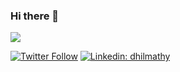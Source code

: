 ### Hi there 👋

<img src="https://github-readme-stats.vercel.app/api?username=dhilmathy&&show_icons=true&theme=radical&bg_color=30,0d0d0d,191919&title_color=fff&text_color=fff&icon_color=79ff97">
<!--
<img src="https://github-readme-stats.vercel.app/api/top-langs/?username=dhilmathy&&show_icons=true&theme=radical&bg_color=30,0d0d0d,191919&title_color=fff&text_color=fff&icon_color=79ff97">
-->

[![Twitter Follow](https://img.shields.io/twitter/follow/dhilmathy?label=Follow)](https://twitter.com/dhilmathy)
[![Linkedin: dhilmathy](https://img.shields.io/badge/-Mathivanan%20Palanisamy-blue?style=flat-square&logo=Linkedin&logoColor=white&link=https://www.linkedin.com/in/dhilmathy/)](https://www.linkedin.com/in/dhilmathy/)

<!--
**dhilmathy/dhilmathy** is a ✨ _special_ ✨ repository because its `README.md` (this file) appears on your GitHub profile.

Here are some ideas to get you started:

- 🔭 I’m currently working on ...
- 🌱 I’m currently learning ...
- 👯 I’m looking to collaborate on ...
- 🤔 I’m looking for help with ...
- 💬 Ask me about ...
- 📫 How to reach me: ...
- 😄 Pronouns: ...
- ⚡ Fun fact: ...
-->
